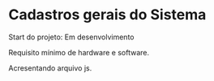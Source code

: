 <h1>Cadastros gerais do Sistema</h1>

Start do projeto: Em desenvolvimento

Requisito mínimo de hardware e software.

Acresentando arquivo js.
